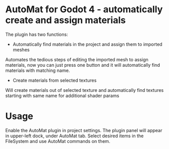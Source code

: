 # AutoMat for Godot 4 - automatically create and assign materials 

The plugin has two functions:

- Automatically find materials in the project and assign them to imported meshes

Automates the tedious steps of editing the imported mesh to assign materials, now you can just press one button and it will automatically find materials with matching name.

- Create materials from selected textures

Will create materials out of selected texture and automatically find textures starting with same name for additional shader params

# Usage

Enable the AutoMat plugin in project settings.
The plugin panel will appear in upper-left dock, under AutoMat tab.
Select desired items in the FileSystem and use AutoMat commands on them.